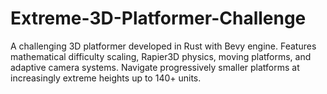 # Extreme-3D-Platformer-Challenge
A challenging 3D platformer developed in Rust with Bevy engine. Features mathematical difficulty scaling, Rapier3D physics, moving platforms, and adaptive camera systems. Navigate progressively smaller platforms at increasingly extreme heights up to 140+ units.
